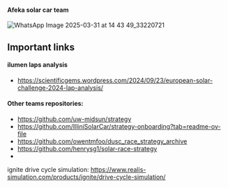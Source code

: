 #### Afeka solar car team
![WhatsApp Image 2025-03-31 at 14 43 49_33220721](https://github.com/user-attachments/assets/c27c2f15-8d38-4706-81c7-b5fa73ad5533)
## Important links
#### ilumen laps analysis
- https://scientificgems.wordpress.com/2024/09/23/european-solar-challenge-2024-lap-analysis/
#### Other teams repositories:
- https://github.com/uw-midsun/strategy
- https://github.com/IlliniSolarCar/strategy-onboarding?tab=readme-ov-file
- https://github.com/owentmfoo/dusc_race_strategy_archive
- https://github.com/henrysg1/solar-race-strategy
- 
ignite drive cycle simulation:
https://www.realis-simulation.com/products/ignite/drive-cycle-simulation/
